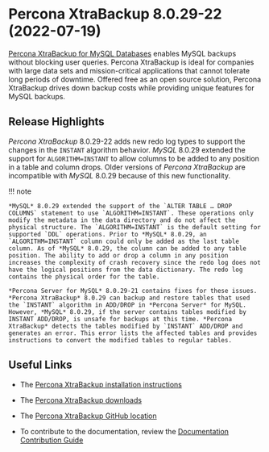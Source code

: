 # Percona XtraBackup 8.0.29-22 (2022-07-19)

[Percona XtraBackup for MySQL Databases](https://www.percona.com/software/mysql-database/percona-xtrabackup) enables MySQL backups without blocking user queries. Percona XtraBackup is ideal for companies with large data sets and mission-critical applications that cannot tolerate long periods of downtime. Offered free as an open source solution, Percona XtraBackup drives down backup costs while providing unique features for MySQL backups.

## Release Highlights

*Percona XtraBackup* 8.0.29-22 adds new redo log types to support the changes in the `INSTANT` algorithm behavior. *MySQL* 8.0.29 extended the support for `ALGORITHM=INSTANT` to allow columns to be added to any position in a table and column drops. Older versions of *Percona XtraBackup* are incompatible with *MySQL* 8.0.29 because of this new functionality.

!!! note

    *MySQL* 8.0.29 extended the support of the `ALTER TABLE … DROP COLUMNS` statement to use `ALGORITHM=INSTANT`. These operations only modify the metadata in the data directory and do not affect the physical structure. The `ALGORITHM=INSTANT` is the default setting for supported `DDL` operations. Prior to *MySQL* 8.0.29, an `ALGORITHM=INSTANT` column could only be added as the last table column. As of *MySQL* 8.0.29, the column can be added to any table position. The ability to add or drop a column in any position increases the complexity of crash recovery since the redo log does not have the logical positions from the data dictionary. The redo log contains the physical order for the table.

    *Percona Server for MySQL* 8.0.29-21 contains fixes for these issues. *Percona XtraBackup* 8.0.29 can backup and restore tables that used the `INSTANT` algorithm in ADD/DROP in *Percona Server* for MySQL. However, *MySQL* 8.0.29, if the server contains tables modified by INSTANT ADD/DROP, is unsafe for backups at this time. *Percona XtraBackup* detects the tables modified by `INSTANT` ADD/DROP and generates an error. This error lists the affected tables and provides instructions to convert the modified tables to regular tables.

## Useful Links

* The [Percona XtraBackup installation instructions](https://www.percona.com/doc/percona-xtrabackup/8.0/installation.html)

* The [Percona XtraBackup downloads](https://www.percona.com/downloads/Percona-XtraBackup-LATEST/)

* The [Percona XtraBackup GitHub location](https://github.com/percona/percona-xtrabackup)

* To contribute to the documentation, review the [Documentation Contribution Guide](https://github.com/percona/percona-xtrabackup/blob/8.0/storage/innobase/xtrabackup/doc/source/contributing.md)
